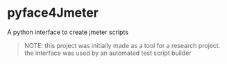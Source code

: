 # pyface4Jmeter
A python interface to create jmeter scripts

> NOTE: this project was initially made as a tool for a research project. the interface was used by an automated test script builder 
